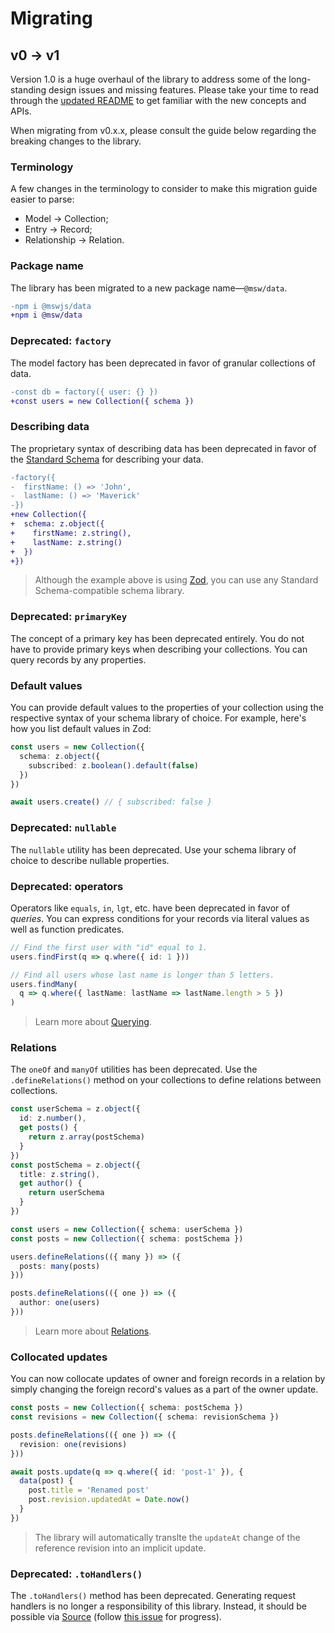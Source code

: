 # Migrating

## v0 → v1

Version 1.0 is a huge overhaul of the library to address some of the long-standing design issues and missing features. Please take your time to read through the [updated README](./README.md) to get familiar with the new concepts and APIs.

When migrating from v0.x.x, please consult the guide below regarding the breaking changes to the library.

### Terminology

A few changes in the terminology to consider to make this migration guide easier to parse:

- Model → Collection;
- Entry → Record;
- Relationship → Relation.

### Package name

The library has been migrated to a new package name—`@msw/data`.

```diff
-npm i @mswjs/data
+npm i @msw/data
```

### Deprecated: `factory`

The model factory has been deprecated in favor of granular collections of data.

```diff
-const db = factory({ user: {} })
+const users = new Collection({ schema })
```

### Describing data

The proprietary syntax of describing data has been deprecated in favor of the [Standard Schema](https://standardschema.dev/) for describing your data.

```diff
-factory({
-  firstName: () => 'John',
-  lastName: () => 'Maverick'
-})
+new Collection({
+  schema: z.object({
+    firstName: z.string(),
+    lastName: z.string()
+  })
+})
```

> Although the example above is using [Zod](https://zod.dev/), you can use any Standard Schema-compatible schema library.

### Deprecated: `primaryKey`

The concept of a primary key has been deprecated entirely. You do not have to provide primary keys when describing your collections. You can query records by any properties.

### Default values

You can provide default values to the properties of your collection using the respective syntax of your schema library of choice. For example, here's how you list default values in Zod:

```ts
const users = new Collection({
  schema: z.object({
    subscribed: z.boolean().default(false)
  })
})

await users.create() // { subscribed: false }
```

### Deprecated: `nullable`

The `nullable` utility has been deprecated. Use your schema library of choice to describe nullable properties.

### Deprecated: operators

Operators like `equals`, `in`, `lgt`, etc. have been deprecated in favor of _queries_. You can express conditions for your records via literal values as well as function predicates.

```ts
// Find the first user with "id" equal to 1.
users.findFirst(q => q.where({ id: 1 }))

// Find all users whose last name is longer than 5 letters.
users.findMany(
  q => q.where({ lastName: lastName => lastName.length > 5 })
)
```

> Learn more about [Querying](./README.md#querying).

### Relations

The `oneOf` and `manyOf` utilities has been deprecated. Use the `.defineRelations()` method on your collections to define relations between collections.

```ts
const userSchema = z.object({
  id: z.number(),
  get posts() {
    return z.array(postSchema)
  }
})
const postSchema = z.object({
  title: z.string(),
  get author() {
    return userSchema
  }
})

const users = new Collection({ schema: userSchema })
const posts = new Collection({ schema: postSchema })

users.defineRelations(({ many }) => ({
  posts: many(posts)
}))

posts.defineRelations(({ one }) => ({
  author: one(users)
}))
```

> Learn more about [Relations](./README.md#relations).

### Collocated updates

You can now collocate updates of owner and foreign records in a relation by simply changing the foreign record's values as a part of the owner update.

```ts
const posts = new Collection({ schema: postSchema })
const revisions = new Collection({ schema: revisionSchema })

posts.defineRelations(({ one }) => ({
  revision: one(revisions)
}))

await posts.update(q => q.where({ id: 'post-1' }), {
  data(post) {
    post.title = 'Renamed post'
    post.revision.updatedAt = Date.now()
  }
})
```

> The library will automatically translte the `updateAt` change of the reference revision into an implicit update.

### Deprecated: `.toHandlers()`

The `.toHandlers()` method has been deprecated. Generating request handlers is no longer a responsibility of this library. Instead, it should be possible via [Source](https://github.com/mswjs/source) (follow [this issue](https://github.com/mswjs/source/issues/80) for progress).

